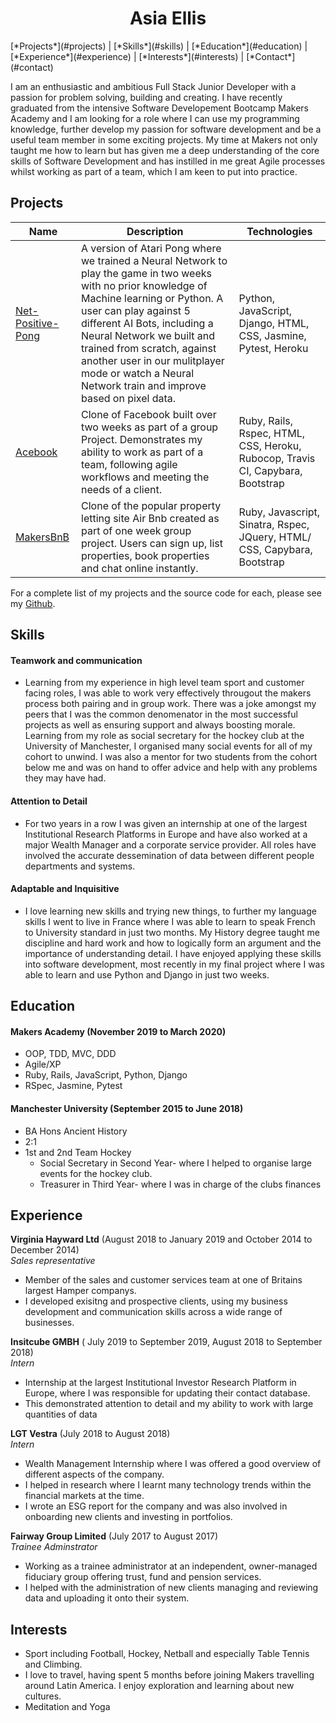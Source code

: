 <h1 align="center">Asia Ellis</h1>

<div align-"center>
[*Projects*](#projects) | [*Skills*](#skills) | [*Education*](#education) | [*Experience*](#experience) | [*Interests*](#interests) | [*Contact*](#contact)

</div>



I am an enthusiastic and ambitious Full Stack Junior Developer with a passion for problem solving, building and creating. I have recently graduated from the intensive Software Developement Bootcamp Makers Academy and I am looking for a role where I can use my programming knowledge, further develop my passion for software development and be a useful team member in some exciting projects. My time at Makers not only taught me how to learn but has given me a deep understanding of the core skills of Software Development and has instilled in me great Agile processes whilst working as part of a team, which I am keen to put into practice. 


## Projects

| Name | Description  | Technologies|
| ---|---| ---|
| [Net-Positive-Pong](https://github.com/asiaellis5/Net-positive-pong)  | A version of Atari Pong where we trained a Neural Network to play the game in two weeks with no prior knowledge of Machine learning or Python. A user can play against 5 different AI Bots, including a Neural Network we built and trained from scratch, against another user in our mulitplayer mode or watch a Neural Network train and improve based on pixel data.| Python, JavaScript, Django, HTML, CSS, Jasmine, Pytest, Heroku 
|[Acebook](https://github.com/asiaellis5/acebook-U-JAKD) | Clone of Facebook built over two weeks as part of a group Project. Demonstrates my ability to work as part of a team, following agile workflows and meeting the needs of a client.| Ruby, Rails, Rspec, HTML, CSS, Heroku, Rubocop, Travis CI, Capybara, Bootstrap
|[MakersBnB](https://github.com/asiaellis5/Makers-Bnb)| Clone of the popular property letting site Air Bnb created as part of one week group project. Users can sign up, list properties, book properties and chat online instantly.|Ruby, Javascript, Sinatra, Rspec, JQuery, HTML/ CSS, Capybara, Bootstrap

For a complete list of my projects and the source code for each, please see my [Github](https://github.com/asiaellis5).

## Skills

#### Teamwork and communication

- Learning from my experience in high level team sport and customer facing roles, I was able to work very effectively througout the makers process both pairing and in group work. There was a joke amongst my peers that I was the common denomenator in the most successful projects as well as ensuring support and always boosting morale. Learning from my role as social secretary for the hockey club at the University of Manchester, I organised many social events for all of my cohort to unwind. I was also a mentor for two students from the cohort below me and was on hand to offer advice and help with any problems they may have had.  

#### Attention to Detail

- For two years in a row I was given an internship at one of the largest Institutional Research Platforms in Europe and have also worked at a major Wealth Manager and a corporate service provider. All roles have involved the accurate dessemination of data between different people departments and systems.

#### Adaptable and Inquisitive

- I love learning new skills and trying new things, to further my language skills I went to live in France where I was able to learn to speak French to University standard in just two months. My History degree taught me discipline and hard work and how to logically form an argument and the importance of understanding detail. I have enjoyed applying these skills into software development, most recently in my final project where I was able to learn and use Python and Django in just two weeks.


## Education

#### Makers Academy (November 2019 to March 2020)

- OOP, TDD, MVC, DDD
- Agile/XP
- Ruby, Rails, JavaScript, Python, Django
- RSpec, Jasmine, Pytest

#### Manchester University (September 2015 to June 2018)

- BA Hons Ancient History
- 2:1
- 1st and 2nd Team Hockey
  - Social Secretary in Second Year- where I helped to organise large events for the hockey club.
  - Treasurer in Third Year- where I was in charge of the clubs finances 

## Experience

**Virginia Hayward Ltd** (August 2018 to January 2019 and  October 2014 to December 2014)   
*Sales representative*  
- Member of the sales and customer services team at one of Britains largest Hamper companys.
- I developed exisitng and prospective clients, using my business development and communication skills across a wide range of businesses.

**Insitcube GMBH** ( July 2019 to September 2019, August 2018 to September 2018)    
*Intern*  
- Internship at the largest Institutional Investor Research Platform in Europe, where I was responsible for updating their contact database.
- This demonstrated attention to detail and my ability to work with large quantities of data

**LGT Vestra** (July 2018 to August 2018)   
*Intern*  
- Wealth Management Internship where I was offered a good overview of different aspects of the company.
- I helped in research where I learnt many technology trends within the financial markets at the time.
- I wrote an ESG report for the company and was also involved in onboarding new clients and investing in portfolios.

**Fairway Group Limited** (July 2017 to August 2017)   
*Trainee Adminstrator*  
- Working as a trainee administrator at an independent, owner-managed fiduciary group offering trust, fund and pension services. 
- I helped with the administration of new clients managing and reviewing data and uploading it onto their system.

## Interests

- Sport including Football, Hockey, Netball and especially Table Tennis and Climbing.
- I love to travel, having spent 5 months before joining Makers travelling around Latin America. I enjoy exploration and learning about new cultures.
- Meditation and Yoga
